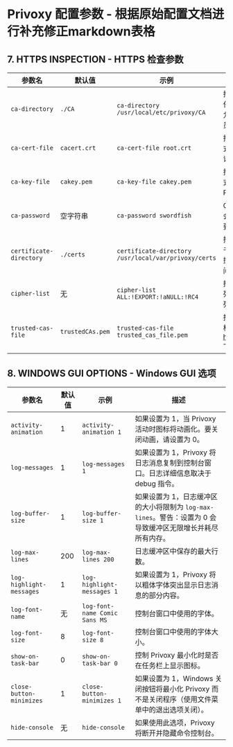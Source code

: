 # Privoxy 配置参数 - 根据原始配置文档进行补充修正markdown表格

## 7. HTTPS INSPECTION - HTTPS 检查参数

| 参数名 | 默认值 | 示例 | 描述 |
|-|-|-|-|
| `ca-directory` | `./CA` | `ca-directory /usr/local/etc/privoxy/CA` | 指定 CA 密钥、CA 证书和受信任 CA 文件的目录。权限应仅允许 Privoxy 和 Privoxy 管理员访问该目录。 |
| `ca-cert-file` | `cacert.crt` | `ca-cert-file root.crt` | 指定 CA 证书文件（`.crt` 格式）。Privoxy 客户端应导入该证书以验证生成的证书。 |
| `ca-key-file` | `cakey.pem` | `ca-key-file cakey.pem` | 指定 CA 密钥文件（`.pem` 格式）。访问密钥应仅限于 Privoxy。 |
| `ca-password` | 空字符串 | `ca-password swordfish` | CA 密钥文件的密码。注意密码会显示在 CGI 页面上，因此不要重复使用重要密码。 |
| `certificate-directory` | `./certs` | `certificate-directory /usr/local/var/privoxy/certs` | 指定用于保存生成的密钥和证书的目录。Privoxy 管理员应监控目录大小或确保有足够的空间。 |
| `cipher-list` | 无 | `cipher-list ALL:!EXPORT:!aNULL:!RC4` | 指定用于 TLS 握手的加密套件列表。指定不常见的加密套件列表会使指纹识别更容易。 |
| `trusted-cas-file` | `trustedCAs.pem` | `trusted-cas-file trusted_cas_file.pem` | 指定受信任的 CA 文件（`.pem` 格式）。可以从 https://curl.se/ca/cacert.pem 下载示例文件。 |

## 8. WINDOWS GUI OPTIONS - Windows GUI 选项

| 参数名 | 默认值 | 示例 | 描述 |
|-|-|-|-|
| `activity-animation` | 1 | `activity-animation 1` | 如果设置为 1，当 Privoxy 活动时图标将动画化。要关闭动画，请设置为 0。 |
| `log-messages` | 1 | `log-messages 1` | 如果设置为 1，Privoxy 将日志消息复制到控制台窗口。日志详细信息取决于 debug 指令。 |
| `log-buffer-size` | 1 | `log-buffer-size 1` | 如果设置为 1，日志缓冲区的大小将限制为 `log-max-lines`。警告：设置为 0 会导致缓冲区无限增长并耗尽所有内存。 |
| `log-max-lines` | 200 | `log-max-lines 200` | 日志缓冲区中保存的最大行数。 |
| `log-highlight-messages` | 1 | `log-highlight-messages 1` | 如果设置为 1，Privoxy 将以粗体字体突出显示日志消息的部分内容。 |
| `log-font-name` | 无 | `log-font-name Comic Sans MS` | 控制台窗口中使用的字体。 |
| `log-font-size` | 8 | `log-font-size 8` | 控制台窗口中使用的字体大小。 |
| `show-on-task-bar` | 0 | `show-on-task-bar 0` | 控制 Privoxy 最小化时是否在任务栏上显示图标。 |
| `close-button-minimizes` | 1 | `close-button-minimizes 1` | 如果设置为 1，Windows 关闭按钮将最小化 Privoxy 而不是关闭程序（使用文件菜单中的退出选项关闭）。 |
| `hide-console` | 无 | `hide-console` | 如果使用此选项，Privoxy 将断开并隐藏命令控制台。 |